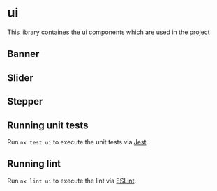 # ui

This library containes the ui components which are used in the project

## Banner

## Slider

## Stepper

## Running unit tests

Run `nx test ui` to execute the unit tests via [Jest](https://jestjs.io).

## Running lint

Run `nx lint ui` to execute the lint via [ESLint](https://eslint.org/).
